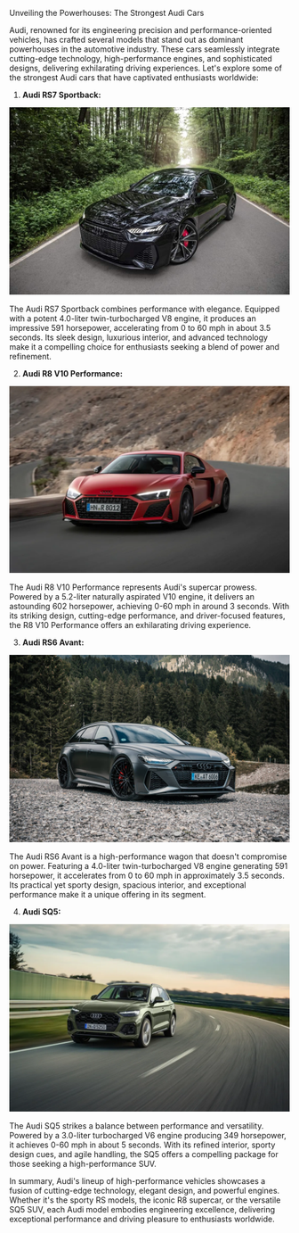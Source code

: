 Unveiling the Powerhouses: The Strongest Audi Cars

Audi, renowned for its engineering precision and performance-oriented vehicles, has crafted several models that stand out as dominant powerhouses in the automotive industry. These cars seamlessly integrate cutting-edge technology, high-performance engines, and sophisticated designs, delivering exhilarating driving experiences. Let's explore some of the strongest Audi cars that have captivated enthusiasts worldwide:

1. **Audi RS7 Sportback:**

![Audi RS7 Sportback](/Colored_Images/Audi_RS7_Sportback.jpg)

   The Audi RS7 Sportback combines performance with elegance. Equipped with a potent 4.0-liter twin-turbocharged V8 engine, it produces an impressive 591 horsepower, accelerating from 0 to 60 mph in about 3.5 seconds. Its sleek design, luxurious interior, and advanced technology make it a compelling choice for enthusiasts seeking a blend of power and refinement.


2. **Audi R8 V10 Performance:**

![Audi R8 V10 Performance](/Colored_Images/audi_r8_v10.jpg)

   The Audi R8 V10 Performance represents Audi's supercar prowess. Powered by a 5.2-liter naturally aspirated V10 engine, it delivers an astounding 602 horsepower, achieving 0-60 mph in around 3 seconds. With its striking design, cutting-edge performance, and driver-focused features, the R8 V10 Performance offers an exhilarating driving experience.


3. **Audi RS6 Avant:**

![Audi RS6 Avant](/Colored_Images/Audi_RS6_Avant.jpg)

   The Audi RS6 Avant is a high-performance wagon that doesn't compromise on power. Featuring a 4.0-liter twin-turbocharged V8 engine generating 591 horsepower, it accelerates from 0 to 60 mph in approximately 3.5 seconds. Its practical yet sporty design, spacious interior, and exceptional performance make it a unique offering in its segment.


4. **Audi SQ5:**

![Audi SQ5](/Colored_Images/Audi_SQ5.jpg)

   The Audi SQ5 strikes a balance between performance and versatility. Powered by a 3.0-liter turbocharged V6 engine producing 349 horsepower, it achieves 0-60 mph in about 5 seconds. With its refined interior, sporty design cues, and agile handling, the SQ5 offers a compelling package for those seeking a high-performance SUV.


In summary, Audi's lineup of high-performance vehicles showcases a fusion of cutting-edge technology, elegant design, and powerful engines. Whether it's the sporty RS models, the iconic R8 supercar, or the versatile SQ5 SUV, each Audi model embodies engineering excellence, delivering exceptional performance and driving pleasure to enthusiasts worldwide.
